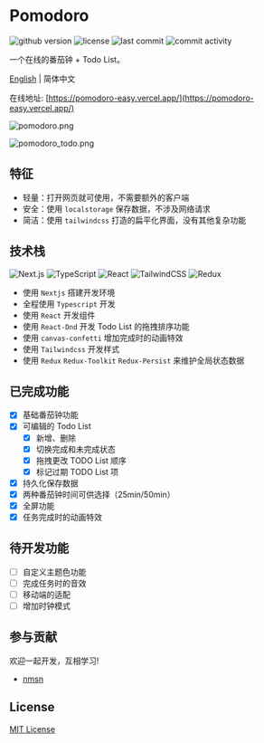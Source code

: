 
# Pomodoro

![github version](https://img.shields.io/github/package-json/v/nmsn/pomodoro)
![license](https://img.shields.io/github/license/nmsn/pomodoro)
![last commit](https://img.shields.io/github/last-commit/nmsn/pomodoro)
![commit activity](https://img.shields.io/github/commit-activity/y/nmsn/pomodoro)

一个在线的番茄钟 + Todo List。

[English](./README.md) | 简体中文

在线地址: [https://pomodoro-easy.vercel.app/](https://pomodoro-easy.vercel.app/)

![pomodoro.png](https://s2.loli.net/2023/02/18/dRlCoLftjqX7IUZ.png)

![pomodoro_todo.png](https://s2.loli.net/2023/02/18/PeAHoVTN6tE4JWB.png)

## 特征

- 轻量：打开网页就可使用，不需要额外的客户端
- 安全：使用 `localstorage` 保存数据，不涉及网络请求
- 简洁：使用 `tailwindcss` 打造的扁平化界面，没有其他复杂功能

## 技术栈

![Next.js](https://img.shields.io/badge/-Next.js-000000?logo=Next.js&logoColor=white&style=flat)
![TypeScript](https://img.shields.io/badge/-TypeScript-3178C6?logo=TypeScript&logoColor=white&style=flat)
![React](https://img.shields.io/badge/-React-61DAFB?logo=React&logoColor=white&style=flat)
![TailwindCSS](https://img.shields.io/badge/-TailwindCSS-06B6D4?logo=TailwindCSS&logoColor=white&style=flat)
![Redux](https://img.shields.io/badge/-Redux-764ABC?logo=Redux&logoColor=white&style=flat)

- 使用 `Nextjs` 搭建开发环境
- 全程使用 `Typescript` 开发
- 使用 `React` 开发组件
- 使用 `React-Dnd` 开发 Todo List 的拖拽排序功能
- 使用 `canvas-confetti` 增加完成时的动画特效
- 使用 `Tailwindcss` 开发样式
- 使用 `Redux` `Redux-Toolkit` `Redux-Persist` 来维护全局状态数据

## 已完成功能

- [x] 基础番茄钟功能
- [x] 可编辑的 Todo List
  - [x] 新增、删除
  - [x] 切换完成和未完成状态
  - [x] 拖拽更改 TODO List 顺序
  - [x] 标记过期 TODO List 项
- [x] 持久化保存数据
- [x] 两种番茄钟时间可供选择（25min/50min）
- [x] 全屏功能
- [x] 任务完成时的动画特效

## 待开发功能

- [ ] 自定义主题色功能
- [ ] 完成任务时的音效
- [ ] 移动端的适配
- [ ] 增加时钟模式

## 参与贡献

欢迎一起开发，互相学习!

- [nmsn](https://github.com/nmsn)

## License

[MIT License](https://github.com/nmsn/pomodoro/blob/main/LICENSE)
